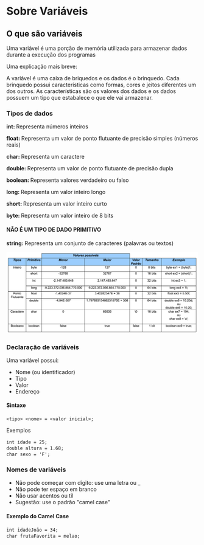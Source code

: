 <h1>Sobre Variáveis</h1>

<h2>O que são variáveis</h2>
<p>Uma variável é uma porção de memória utilizada para armazenar dados durante a execução dos programas</p>
<p>Uma explicação mais breve:</p>
<p>A variável é uma caixa de briquedos e os dados é o brinquedo. Cada brinquedo possui características como formas, cores e jeitos diferentes um dos outros. As características são os valores dos dados e os dados possuem um tipo que estabalece o que ele vai armazenar. </p>

<h3>Tipos de dados</h3>

<p><b>int: </b>Representa números inteiros</p>

<p><b>float: </b>Representa um valor de ponto flutuante de precisão simples (números reais)</p>

<p><b>char: </b>Representa um caractere</p>

<p><b>double: </b>Representa um valor de ponto flutuante de precisão dupla</p>

<p><b>boolean: </b>Representa valores verdadeiro ou falso</p>

<p><b>long: </b>Representa um valor inteiro longo</p>

<p><b>short: </b>Representa um valor inteiro curto</p>

<p><b>byte: </b>Representa um valor inteiro de 8 bits</p>

<h4>NÃO É UM TIPO DE DADO PRIMITIVO</h4>
<p><b>string: </b>Representa um conjunto de caracteres (palavras ou textos)</p>

<img src="../assets/2011-06-15-java-tipos-primitivos-01.png">


<h3>Declaração de variáveis</h3>

<p>Uma variável possui: </p>
<ul>
<li>Nome (ou identificador)</li>
<li>Tipo</li>
<li>Valor</li>
<li>Endereço</li>
</ul>

<h4>Sintaxe</h4>

~~~
<tipo> <nome> = <valor inicial>;
~~~

<p>Exemplos</p>

~~~
int idade = 25;
double altura = 1.68;
char sexo = 'F';
~~~

<h3>Nomes de variáveis</h3>

<ul>
<li>Não pode começar com dígito: use uma letra ou _</li>
<li>Não pode ter espaço em branco</li>
<li>Não usar acentos ou til</li>
<li>Sugestão: use o padrão "camel case"</li>
</ul>

<h4>Exemplo do Camel Case</h4>

~~~
int idadeJoão = 34;
char frutaFavorita = melao;
~~~
